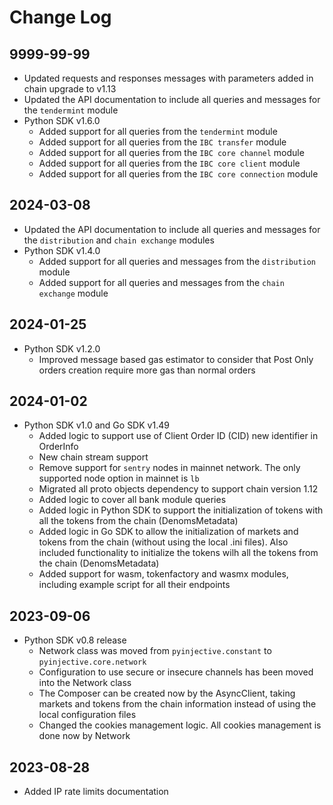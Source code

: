 # Change Log

## 9999-99-99
- Updated requests and responses messages with parameters added in chain upgrade to v1.13
- Updated the API documentation to include all queries and messages for the `tendermint` module
- Python SDK v1.6.0
  - Added support for all queries from the `tendermint` module
  - Added support for all queries from the `IBC transfer` module
  - Added support for all queries from the `IBC core channel` module
  - Added support for all queries from the `IBC core client` module
  - Added support for all queries from the `IBC core connection` module

## 2024-03-08
- Updated the API documentation to include all queries and messages for the `distribution` and `chain exchange` modules
- Python SDK v1.4.0
  - Added support for all queries and messages from the `distribution` module
  - Added support for all queries and messages from the `chain exchange` module

## 2024-01-25
- Python SDK v1.2.0
  - Improved message based gas estimator to consider that Post Only orders creation require more gas than normal orders

## 2024-01-02
- Python SDK v1.0 and Go SDK v1.49
  - Added logic to support use of Client Order ID (CID) new identifier in OrderInfo
  - New chain stream support
  - Remove support for `sentry` nodes in mainnet network. The only supported node option in mainnet is `lb`
  - Migrated all proto objects dependency to support chain version 1.12
  - Added logic to cover all bank module queries
  - Added logic in Python SDK to support the initialization of tokens with all the tokens from the chain (DenomsMetadata)
  - Added logic in Go SDK to allow the initialization of markets and tokens from the chain (without using the local .ini files). Also included functionality to initialize the tokens wilh all the tokens from the chain (DenomsMetadata)
  - Added support for wasm, tokenfactory and wasmx modules, including example script for all their endpoints

## 2023-09-06
- Python SDK v0.8 release
    - Network class was moved from `pyinjective.constant` to `pyinjective.core.network`
    - Configuration to use secure or insecure channels has been moved into the Network class
    - The Composer can be created now by the AsyncClient, taking markets and tokens from the chain information instead of using the local configuration files
    - Changed the cookies management logic. All cookies management is done now by Network

## 2023-08-28
- Added IP rate limits documentation